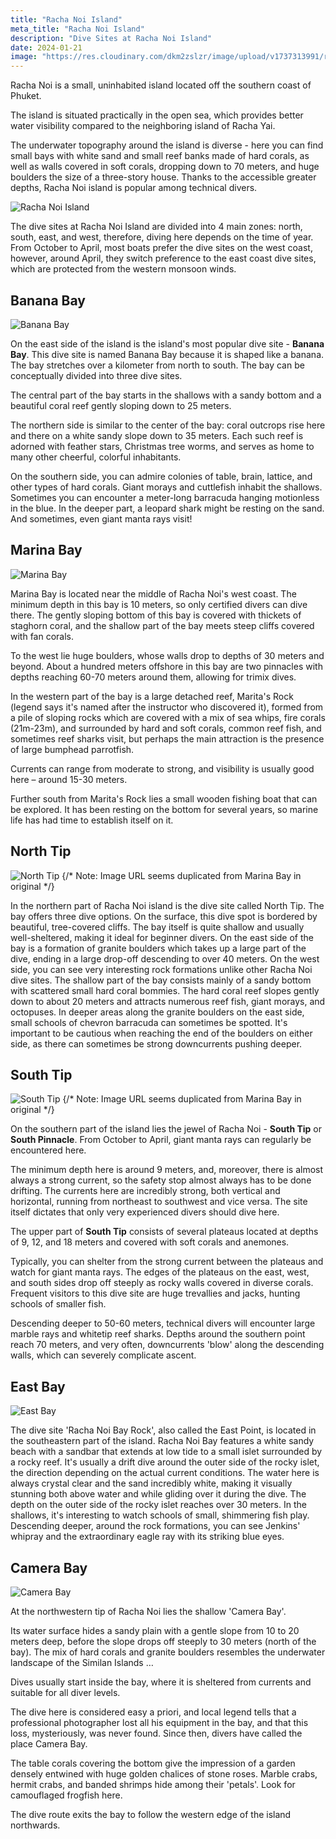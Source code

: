 ```yaml
---
title: "Racha Noi Island"
meta_title: "Racha Noi Island"
description: "Dive Sites at Racha Noi Island"
date: 2024-01-21
image: "https://res.cloudinary.com/dkm2zslzr/image/upload/v1737313991/rachaNoi_Preview_1366x768_qvk1hq.png"
---
```


Racha Noi is a small, uninhabited island located off the southern coast of Phuket.

The island is situated practically in the open sea, which provides better water visibility compared to the neighboring island of Racha Yai.

The underwater topography around the island is diverse - here you can find small bays with white sand and small reef banks made of hard corals, as well as walls covered in soft corals, dropping down to 70 meters, and huge boulders the size of a three-story house. Thanks to the accessible greater depths, Racha Noi island is popular among technical divers.

![Racha Noi Island](https://res.cloudinary.com/dkm2zslzr/image/upload/v1737313988/rachaNoi_1366x768_yh48td.png "Racha Noi Island")

The dive sites at Racha Noi Island are divided into 4 main zones: north, south, east, and west, therefore, diving here depends on the time of year. From October to April, most boats prefer the dive sites on the west coast, however, around April, they switch preference to the east coast dive sites, which are protected from the western monsoon winds.

## Banana Bay

![Banana Bay](https://res.cloudinary.com/dkm2zslzr/image/upload/v1737313988/Racha_Noi_Banana_Bay_tbvuz2.png "Banana Bay")

On the east side of the island is the island's most popular dive site - **Banana Bay**. This dive site is named Banana Bay because it is shaped like a banana. The bay stretches over a kilometer from north to south. The bay can be conceptually divided into three dive sites.

The central part of the bay starts in the shallows with a sandy bottom and a beautiful coral reef gently sloping down to 25 meters.

<YouTube id="DSHHbi8WxIU" />

The northern side is similar to the center of the bay: coral outcrops rise here and there on a white sandy slope down to 35 meters. Each such reef is adorned with feather stars, Christmas tree worms, and serves as home to many other cheerful, colorful inhabitants.

On the southern side, you can admire colonies of table, brain, lattice, and other types of hard corals. Giant morays and cuttlefish inhabit the shallows. Sometimes you can encounter a meter-long barracuda hanging motionless in the blue. In the deeper part, a leopard shark might be resting on the sand. And sometimes, even giant manta rays visit!

## Marina Bay

![Marina Bay](https://res.cloudinary.com/dkm2zslzr/image/upload/v1737313989/Racha_Noi_Marina_Bay_bhmrdb.png "Marina Bay")

Marina Bay is located near the middle of Racha Noi's west coast. The minimum depth in this bay is 10 meters, so only certified divers can dive there. The gently sloping bottom of this bay is covered with thickets of staghorn coral, and the shallow part of the bay meets steep cliffs covered with fan corals.

To the west lie huge boulders, whose walls drop to depths of 30 meters and beyond. About a hundred meters offshore in this bay are two pinnacles with depths reaching 60-70 meters around them, allowing for trimix dives.

<YouTube id="LOLse7ynbc4" />

In the western part of the bay is a large detached reef, Marita's Rock (legend says it's named after the instructor who discovered it), formed from a pile of sloping rocks which are covered with a mix of sea whips, fire corals (21m-23m), and surrounded by hard and soft corals, common reef fish, and sometimes reef sharks visit, but perhaps the main attraction is the presence of large bumphead parrotfish.

Currents can range from moderate to strong, and visibility is usually good here – around 15-30 meters.

Further south from Marita's Rock lies a small wooden fishing boat that can be explored. It has been resting on the bottom for several years, so marine life has had time to establish itself on it.

## North Tip

![North Tip](https://res.cloudinary.com/dkm2zslzr/image/upload/v1737313989/Racha_Noi_Marina_Bay_bhmrdb.png "North Tip") {/* Note: Image URL seems duplicated from Marina Bay in original */}

In the northern part of Racha Noi island is the dive site called North Tip. The bay offers three dive options. On the surface, this dive spot is bordered by beautiful, tree-covered cliffs. The bay itself is quite shallow and usually well-sheltered, making it ideal for beginner divers. On the east side of the bay is a formation of granite boulders which takes up a large part of the dive, ending in a large drop-off descending to over 40 meters. On the west side, you can see very interesting rock formations unlike other Racha Noi dive sites. The shallow part of the bay consists mainly of a sandy bottom with scattered small hard coral bommies. The hard coral reef slopes gently down to about 20 meters and attracts numerous reef fish, giant morays, and octopuses. In deeper areas along the granite boulders on the east side, small schools of chevron barracuda can sometimes be spotted. It's important to be cautious when reaching the end of the boulders on either side, as there can sometimes be strong downcurrents pushing deeper.

## South Tip

![South Tip](https://res.cloudinary.com/dkm2zslzr/image/upload/v1737313989/Racha_Noi_Marina_Bay_bhmrdb.png "South Tip") {/* Note: Image URL seems duplicated from Marina Bay in original */}

On the southern part of the island lies the jewel of Racha Noi - **South Tip** or **South Pinnacle**. From October to April, giant manta rays can regularly be encountered here.

The minimum depth here is around 9 meters, and, moreover, there is almost always a strong current, so the safety stop almost always has to be done drifting. The currents here are incredibly strong, both vertical and horizontal, running from northeast to southwest and vice versa. The site itself dictates that only very experienced divers should dive here.

The upper part of **South Tip** consists of several plateaus located at depths of 9, 12, and 18 meters and covered with soft corals and anemones.

Typically, you can shelter from the strong current between the plateaus and watch for giant manta rays. The edges of the plateaus on the east, west, and south sides drop off steeply as rocky walls covered in diverse corals. Frequent visitors to this dive site are huge trevallies and jacks, hunting schools of smaller fish.

Descending deeper to 50-60 meters, technical divers will encounter large marble rays and whitetip reef sharks. Depths around the southern point reach 70 meters, and very often, downcurrents 'blow' along the descending walls, which can severely complicate ascent.

## East Bay

![East Bay](https://res.cloudinary.com/dkm2zslzr/image/upload/v1737313989/Racha_Noi_East_Bay_ncberq.png "East Bay")

The dive site 'Racha Noi Bay Rock', also called the East Point, is located in the southeastern part of the island. Racha Noi Bay features a white sandy beach with a sandbar that extends at low tide to a small islet surrounded by a rocky reef. It's usually a drift dive around the outer side of the rocky islet, the direction depending on the actual current conditions. The water here is always crystal clear and the sand incredibly white, making it visually stunning both above water and while gliding over it during the dive. The depth on the outer side of the rocky islet reaches over 30 meters. In the shallows, it's interesting to watch schools of small, shimmering fish play. Descending deeper, around the rock formations, you can see Jenkins' whipray and the extraordinary eagle ray with its striking blue eyes.

## Camera Bay

![Camera Bay](https://res.cloudinary.com/dkm2zslzr/image/upload/v1737313988/Racha_Noi_Camera_Bay_isx5ca.png "Camera Bay")

At the northwestern tip of Racha Noi lies the shallow 'Camera Bay'.

Its water surface hides a sandy plain with a gentle slope from 10 to 20 meters deep, before the slope drops off steeply to 30 meters (north of the bay). The mix of hard corals and granite boulders resembles the underwater landscape of the Similan Islands …

Dives usually start inside the bay, where it is sheltered from currents and suitable for all diver levels.

The dive here is considered easy a priori, and local legend tells that a professional photographer lost all his equipment in the bay, and that this loss, mysteriously, was never found. Since then, divers have called the place Camera Bay.

The table corals covering the bottom give the impression of a garden densely entwined with huge golden chalices of stone roses. Marble crabs, hermit crabs, and banded shrimps hide among their 'petals'. Look for camouflaged frogfish here.

The dive route exits the bay to follow the western edge of the island northwards.